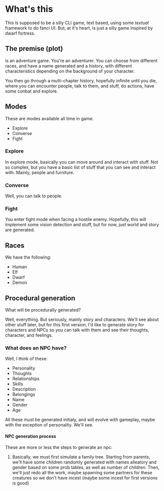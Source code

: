 # What's this

This is supposed to be a silly CLI game, text based, using some _textual_ framework to do fanci UI. But, at it's heart, is just a silly game inspired by dwarf fortress.

## The premise (plot)
is an adventure game. You're an adventurer. You can choose from different races, and have a name generated and a history, with different characteristics depending on the background of your character.

You then go through a multi-chapter history, hopefully infinite until you die, where you can encounter people, talk to them, and stuff, do actions, have some conbat and explore.

## Modes
These are modes available all time in game.
- Explore
- Converse
- Fight

### Explore
In explore mode, basically you can move around and interact with stuff. Not so complex, but you have a basic list of stuff that you can see and interact with. Mainly, people and furniture.

### Converse
Well, you can talk to people.

### Fight
You enter fight mode when facing a hostile enemy. Hopefully, this will implement some vision detection and stuff, but for now, just world and story are generated.

## Races
We have the following:
- Human
- Elf
- Dwarf
- Demon

## Procedural generation
What will be procedurally generated?

Well, everything. But seriously, mainly story and characters. We'll see about other stuff later, but for this first version, I'd like to generate story for characters and NPCs so you can talk with them and see their thoughts, character, and feelings.

### What does an NPC have?
Well, I think of these:
- Personality
- Thoughts
- Relationships
- Skills
- Description
- Belongings
- Name
- Gender
- Age

All these must be generated initialy, and will evolve with gameplay, maybe with the exception of personality. We'll see.

#### NPC generation process
These are more or less the steps to generate an npc:
1. Basically, we must first simulate a family tree. Starting from parents, we'll have some children randomly generated with names alleatory and gender based on some prob tables, as well as number of children. Then, we'll just redo all the work, maybe spawning some partners for these creatures so we don't have incest (maybe some incest for first versions is good)